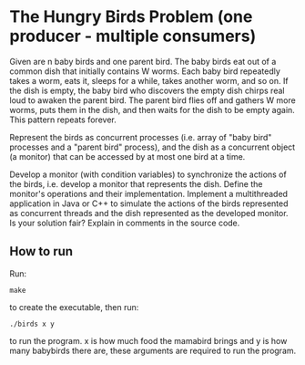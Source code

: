 # The Hungry Birds Problem (one producer - multiple consumers)
Given are n baby birds and one parent bird. The baby birds eat out of a common dish that initially contains W worms. Each baby bird repeatedly takes a worm, eats it, sleeps for a while, takes another worm, and so on. If the dish is empty, the baby bird who discovers the empty dish chirps real loud to awaken the parent bird. The parent bird flies off and gathers W more worms, puts them in the dish, and then waits for the dish to be empty again. This pattern repeats forever.

Represent the birds as concurrent processes (i.e. array of "baby bird" processes and a "parent bird" process), and the dish as a concurrent object (a monitor) that can be accessed by at most one bird at a time. 

Develop a monitor (with condition variables) to synchronize the actions of the birds, i.e. develop a monitor that represents the dish. Define the monitor's operations and their implementation. Implement a multithreaded application in Java or C++ to simulate the actions of the birds represented as concurrent threads and the dish represented as the developed monitor. Is your solution fair? Explain in comments in the source code.
## How to run
Run:

	make
to create the executable, then run:

	./birds x y
to run the program. 
x is how much food the mamabird brings and y is how many babybirds there are, these arguments are required to run the program.

